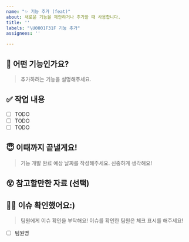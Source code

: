 ```yaml
---
name: "✨ 기능 추가 (feat)"
about: 새로운 기능을 제안하거나 추가할 때 사용합니다.
title: ''
labels: "\U0001F31F 기능 추가"
assignees: ''

---
```


## 🥸 어떤 기능인가요?
> 추가하려는 기능을 설명해주세요.

## ✅ 작업 내용
- [ ] TODO
- [ ] TODO
- [ ] TODO

## 😇 이때까지 끝낼게요!
> 기능 개발 완료 예상 날짜를 작성해주세요. 신중하게 생각해요!

## 😵 참고할만한 자료 (선택)

## 🙇‍♀️ 이슈 확인했어요:)
> 팀원에게 이슈 확인을 부탁해요! 이슈를 확인한 팀원은 체크 표시를 해주세요!
- [ ] 팀원명
